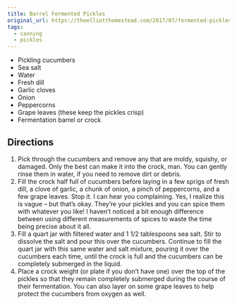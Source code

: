 ```yaml
---
title: Barrel Fermented Pickles
original_url: https://theelliotthomestead.com/2017/07/fermented-pickles/
tags:
  - canning
  - pickles
---
```


* Pickling cucumbers
* Sea salt
* Water
* Fresh dill
* Garlic cloves
* Onion
* Peppercorns
* Grape leaves (these keep the pickles crisp)
* Fermentation barrel or crock

## Directions

1. Pick through the cucumbers and remove any that are moldy, squishy, or damaged. Only the best can make it into the crock, man. You can gently rinse them in water, if you need to remove dirt or debris.
1. Fill the crock half full of cucumbers before laying in a few sprigs of fresh dill, a clove of garlic, a chunk of onion, a pinch of peppercorns, and a few grape leaves. Stop it. I can hear you complaining. Yes, I realize this is vague – but that’s okay. They’re your pickles and you can spice them with whatever you like! I haven’t noticed a bit enough difference between using different measurements of spices to waste the time being precise about it all.
1. Fill a quart jar with filtered water and 1 1/2 tablespoons sea salt. Stir to dissolve the salt and pour this over the cucumbers. Continue to fill the quart jar with this same water and salt mixture, pouring it over the cucumbers each time, until the crock is full and the cucumbers can be completely submerged in the liquid.
1. Place a crock weight (or plate if you don’t have one) over the top of the pickles so that they remain completely submerged during the course of their fermentation. You can also layer on some grape leaves to help protect the cucumbers from oxygen as well.